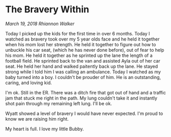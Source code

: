 # The Bravery Within
_March 19, 2018 Rhiannon Walker_

Today I picked up the kids for the first time in over 6 months.  Today I watched as bravery took over my 5 year olds face and he held it together when his mom lost her strength.  He held it together to figure out how to unbuckle his car seat, (which he has never done before), out of fear to help his mom.  He held it together as he sprinted up the lane the length of a football field.  He sprinted back to the van and assisted Ayla out of her car seat.  He held her hand and walked paitently back up the lane.  He stayed strong while I told him I was calling an ambulance.  Today I watched as my baby turned into a boy. I couldn't be prouder of him. He is an outstanding, caring, and loving kid.

I'm ok. Still in the ER. There was a ditch fire that got out of hand and a traffic jam that stuck me right in the path.  My lung couldn't take it and instantly shot pain through my remaining left lung. I'll be ok.

Wyatt showed a level of bravery I would have never expected.  I'm proud to know we are raising him right.

My heart is full.  I love my little Bubby.